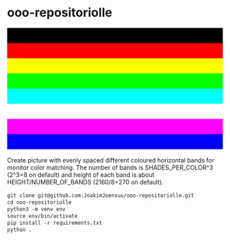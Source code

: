 # ooo-repositoriolle

![2 shades per color](./color_bands.png)

Create picture with evenly spaced different coloured horizontal bands for monitor color matching. The number of bands is SHADES_PER_COLOR^3 (2^3=8 on default) and height of each band is about HEIGHT/NUMBER_OF_BANDS (2160/8=270 on default).

```console
git clone git@github.com:JoakimJoensuu/ooo-repositoriolle.git
cd ooo-repositoriolle
python3 -m venv env
source env/bin/activate
pip install -r requirements.txt
python .
```